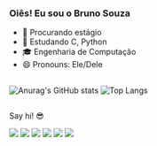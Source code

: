 ### Oiês! Eu sou o Bruno Souza

- 🔭 Procurando estágio
- 🌱 Estudando C, Python
- 🎓 Engenharia de Computação
- 😄 Pronouns: Ele/Dele

##

![Anurag's GitHub stats](https://github-readme-stats.vercel.app/api?username=brunobcsz&show_icons=true&theme=radical)
![Top Langs](https://github-readme-stats.vercel.app/api/top-langs/?username=brunobcsz&hide_progress=true&theme=radical)

##
Say hi! 😎
<div> 
  <a href="https://instagram.com/brun0_s0uzaa" target="_blank"><img src="https://img.shields.io/badge/-Instagram-%23E4405F?style=for-the-badge&logo=instagram&logoColor=white" target="_blank"></a>
 	<a href="https://www.twitch.tv/brunobezerr" target="_blank"><img src="https://img.shields.io/badge/Twitch-9146FF?style=for-the-badge&logo=twitch&logoColor=white" target="_blank"></a>
  <a href = "mailto:brunobezerra153@gmail.com"><img src="https://img.shields.io/badge/-Gmail-%23333?style=for-the-badge&logo=gmail&logoColor=white" target="_blank"></a>
  <a href="https://www.linkedin.com/in/bruno-bezerra-b77b64181" target="_blank"><img src="https://img.shields.io/badge/-LinkedIn-%230077B5?style=for-the-badge&logo=linkedin&logoColor=white" target="_blank"></a> 
  <a href="https://twitter.com/bbru223"><img src="https://img.shields.io/badge/Twitter-1DA1F2?style=for-the-badge&logo=twitter&logoColor=white" target="_blank"></a>
  <a href="https://github.com/brunobcsz"><img src="https://img.shields.io/badge/GitHub-03070D?style=for-the-badge&logo=github&logoColor=white" target="_blank"></a>
</div>
